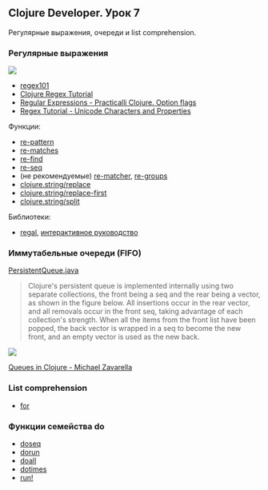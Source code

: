 ## Clojure Developer. Урок 7

Регулярные выражения, очереди и list comprehension.

### Регулярные выражения

![](https://imgs.xkcd.com/comics/perl_problems.png)

* [regex101](https://regex101.com)
* [Clojure Regex Tutorial](https://ericnormand.me/mini-guide/clojure-regex)
* [Regular Expressions - Practicalli Clojure. Option flags](https://practical.li/clojure/reference/standard-library/regular-expressions/#option-flags)
* [Regex Tutorial - Unicode Characters and Properties](https://regular-expressions.info/unicode.html)

Функции:
* [re-pattern](https://clojuredocs.org/clojure.core/re-pattern)
* [re-matches](https://clojuredocs.org/clojure.core/re-matches)
* [re-find](https://clojuredocs.org/clojure.core/re-find)
* [re-seq](https://clojuredocs.org/clojure.core/re-seq)
* (не рекомендуемые) [re-matcher](https://clojuredocs.org/clojure.core/re-matcher), [re-groups](https://clojuredocs.org/clojure.core/re-groups)
* [clojure.string/replace](https://clojuredocs.org/clojure.string/replace)
* [clojure.string/replace-first](https://clojuredocs.org/clojure.string/replace-first)
* [clojure.string/split](https://clojuredocs.org/clojure.string/split)

Библиотеки:
* [regal](https://github.com/lambdaisland/regal), [интерактивное руководство](https://lambdaisland.github.io/land-of-regal)

### Иммутабельные очереди (FIFO)

[PersistentQueue.java](https://github.com/clojure/clojure/blob/master/src/jvm/clojure/lang/PersistentQueue.java)

> Clojure's persistent queue is implemented internally using two separate collections, the front being a seq and the rear being a vector, as shown in the figure below. All insertions occur in the rear vector, and all removals occur in the front seq, taking advantage of each collection's strength. When all the items from the front list have been popped, the back vector is wrapped in a seq to become the new front, and an empty vector is used as the new back.

![](https://drek4537l1klr.cloudfront.net/fogus2/Figures/05fig05.jpg)

[Queues in Clojure - Michael Zavarella](https://johndenverscar.github.io/queues-in-clojure)

### List comprehension

* [for](https://clojuredocs.org/clojure.core/for)

### Функции семейства do

* [doseq](https://clojuredocs.org/clojure.core/doseq)
* [dorun](https://clojuredocs.org/clojure.core/dorun)
* [doall](https://clojuredocs.org/clojure.core/doall)
* [dotimes](https://clojuredocs.org/clojure.core/dotimes)
* [run!](https://clojuredocs.org/clojure.core/run!)
